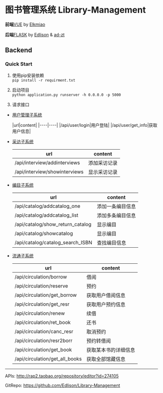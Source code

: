 # 图书管理系统 Library-Management

**前端**[VUE](frontend) by [Elkmiao](https://github.com/Elkmiao)

**后端**[FLASK](backend) by [Edlison](https://github.com/Edlison) & [ad-zt](https://github.com/ad-zt)

## Backend

### Quick Start

1. 使用pip安装依赖  
   `pip install -r requirment.txt`

2. 启动项目  
   `python application.py runserver -h 0.0.0.0 -p 5000`

3. 请求接口

- [用户管理子系统](./backend/api/user)

  |url|content|
      |----|----|
  |/api/user/login|用户登陆|
  |/api/user/get_info|获取用户信息|

- [采访子系统](./backend/api/interview)

  |url|content|
    |----|----|
  |/api/interview/addinterviews|添加采访记录|
  |/api/interview/showinterviews|显示采访记录|

- [编目子系统](./backend/api/catalog)

  |url|content|
    |----|----|
  |/api/catalog/addcatalog_one|添加一条编目信息|
  |/api/catalog/addcatalog_list|添加多条编目信息|
  |/api/catalog/show_return_catalog|显示编目|
  |/api/catalog/showcatalog|显示编目|
  |/api/catalog/catalog_search_ISBN|查找编目信息|

- [流通子系统](./backend/api/circulation)

  |url|content|
    |----|----|
  |/api/circulation/borrow|借阅|
  |/api/circulation/reserve|预约|
  |/api/circulation/get_borrow|获取用户借阅信息|
  |/api/circulation/get_resr|获取用户预约信息|
  |/api/circulation/renew|续借|
  |/api/circulation/ret_book|还书|
  |/api/circulation/canc_resr|取消预约|
  |/api/circulation/resr2borr|预约转借阅|
  |/api/circulation/get_book|获取某本书的详细信息|
  |/api/circulation/get_all_books|获取全部馆藏信息|

----
APIs: http://rap2.taobao.org/repository/editor?id=274105

GitRepo: https://github.com/Edlison/Library-Management
